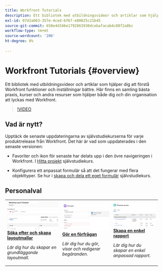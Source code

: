 ```yaml
---
title: Workfront Tutorials
description: Ett bibliotek med utbildningsvideor och artiklar som hjälper dig att förstå Workfront funktioner och inställningar bättre.  Här finns en samling bästa praxis, kurser och andra resurser som hjälper både dig och din organisation att lyckas med Workfront.
exl-id: 07d2a063-357e-4ced-bf67-e80025c21b45
source-git-commit: 650e4d346e1792863930dcebafacab4c88f2a8bc
workflow-type: tm+mt
source-wordcount: '206'
ht-degree: 0%

---
```


# Workfront Tutorials {#overview}

Ett bibliotek med utbildningsvideor och artiklar som hjälper dig att förstå Workfront funktioner och inställningar bättre.  Här finns en samling bästa praxis, kurser och andra resurser som hjälper både dig och din organisation att lyckas med Workfront.

>[!VIDEO](https://video.tv.adobe.com/v/335063/?quality=12&learn=on)

<!-- 

This is the landing page of the user guide. It should be the first list item in the TOC.md file. 
See other user landing pages to get ideas. 

-->

<div id="whats-new-section">

## Vad är nytt?

Upptäck de senaste uppdateringarna av självstudiekurserna för varje produktrelease från Workfront. Det här är vad som uppdaterades i den senaste versionen:

* Favoriter och ikon för senaste har delats upp i den övre navigeringen i Workfront. I <a href="/help/manage-work/projects/find-projects.md">Hitta projekt</a> självstudiekurs.

* Konfigurera ett anpassat formulär så att det fungerar med flera objekttyper. Se hur i <a href="/help/custom-data/custom-forms/custom-forms-creating-and-sharing-a-custom-form.md">skapa och dela ett eget formulär</a> självstudiekurs.

</div>

<div id="recs-overview-body-1"></div>
<div id="recs-overview-body-2"></div>
<div id="recs-overview-body-3"></div>
<div id="recs-overview-body-4"></div>
<div id="recs-overview-body-5"></div>
<div id="recs-overview-body-6"></div>

<div id="staff-picks-section">

## Personalval

<table style="margin-top: 0 !important">
  <tr>
   <td>
      <a href="/help/administration-and-setup/layout-templates/find-layout-templates.md">
      <img alt="Söka efter och skapa layoutmallar" src="./assets/ltemp_01.png"/>
      </a>
      <div>
         <a href="/help/administration-and-setup/layout-templates/find-layout-templates.md"><strong>Söka efter och skapa layoutmallar</strong></a>
      </div>
      <p>
         <em>Lär dig hur du skapar en grundläggande layoutmall.</em>
      </p>
    </td>
   <td>
      <a href="/help/manage-work/issues-requests/make-a-request.md">
      <img alt="Gör en förfrågan" src="./assets/nrequest_01.png"/>
      </a>
      <div>
         <a href="/help/manage-work/issues-requests/make-a-request.md"><strong>Gör en förfrågan</strong></a>
      </div>
      <p>
         <em>Lär dig hur du gör, visar och redigerar begäranden.</em>
      </p>

<td>
      <a href="/help/reporting/basic-reporting/create-a-simple-report.md">
      <img alt="Skapa en enkel rapport" src="./assets/sreport_01.png"/>
      </a>
      <div>
         <a href="/help/reporting/basic-reporting/create-a-simple-report.md"><strong>Skapa en enkel rapport</strong></a>
      </div>
      <p>
         <em>Lär dig hur du skapar en enkel anpassad rapport.</em>
      </p>
    </td>
  </tr>
</table>

</div>